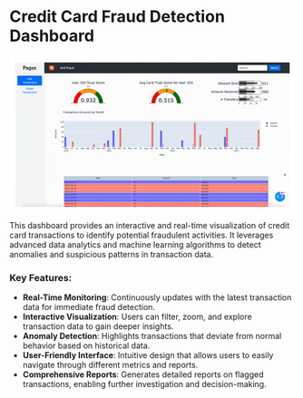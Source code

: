 # Credit Card Fraud Detection Dashboard

![Fraud Detection Dashboard](https://github.com/druvikan/Credit-Card-Fraud-Detection/blob/main/Dashboard.png)

This dashboard provides an interactive and real-time visualization of credit card transactions to identify potential fraudulent activities. It leverages advanced data analytics and machine learning algorithms to detect anomalies and suspicious patterns in transaction data.

### Key Features:
- **Real-Time Monitoring**: Continuously updates with the latest transaction data for immediate fraud detection.
- **Interactive Visualization**: Users can filter, zoom, and explore transaction data to gain deeper insights.
- **Anomaly Detection**: Highlights transactions that deviate from normal behavior based on historical data.
- **User-Friendly Interface**: Intuitive design that allows users to easily navigate through different metrics and reports.
- **Comprehensive Reports**: Generates detailed reports on flagged transactions, enabling further investigation and decision-making.
